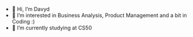 - 👋 Hi, I’m Davyd
- 👀 I’m interested in Business Analysis, Product Management and a bit in Coding :)
- 🌱 I’m currently studying at CS50
